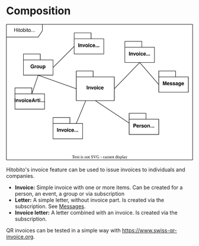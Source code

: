 # Composition
![Systemübersicht](_diagrams/invoices-overview.svg)

Hitobito's invoice feature can be used to issue invoices to individuals and companies.

* **Invoice:** Simple invoice with one or more items. Can be created for a person, an event, a group or via subscription
* **Letter:** A simple letter, without invoice part. Is created via the subscription. See [Messages](../messages/README.md).
* **Invoice letter:** A letter combined with an invoice. Is created via the subscription.

QR invoices can be tested in a simple way with https://www.swiss-qr-invoice.org.
